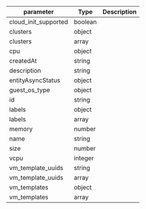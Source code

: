 | parameter | Type | Description |
| ----------- | ----------- |----------- |
| cloud_init_supported  |  boolean  |    |
| clusters  |  object  |    |
| clusters  |  array  |    |
| cpu  |  object  |    |
| createdAt  |  string  |    |
| description  |  string  |    |
| entityAsyncStatus  |  object  |    |
| guest_os_type  |  object  |    |
| id  |  string  |    |
| labels  |  object  |    |
| labels  |  array  |    |
| memory  |  number  |    |
| name  |  string  |    |
| size  |  number  |    |
| vcpu  |  integer  |    |
| vm_template_uuids  |  string  |    |
| vm_template_uuids  |  array  |    |
| vm_templates  |  object  |    |
| vm_templates  |  array  |    |